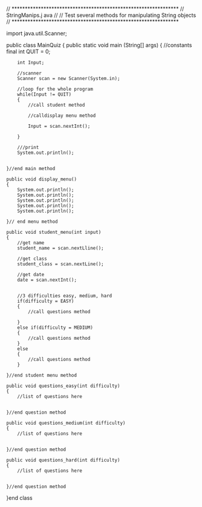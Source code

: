 // ***************************************************************
// StringManips.j ava
//
// Test several methods for manipulating String objects
// ***************************************************************

import java.util.Scanner;


public class MainQuiz
{
	public static void main (String[] args)
	{
		//constants
		final int QUIT = 0;

		int Input;

		//scanner
		Scanner scan = new Scanner(System.in);

		//loop for the whole program
		while(Input != QUIT)
		{
			//call student method

			//calldisplay menu method

			Input = scan.nextInt();

		}

		///print
		System.out.println();


	}//end main method

	public void display_menu()
	{
		System.out.println();
		System.out.println();
		System.out.println();
		System.out.println();
		System.out.println();

	}// end menu method

	public void student_menu(int input)
	{
		//get name
		student_name = scan.nextLline();

		//get class
		student_class = scan.nextLine();

		//get date
		date = scan.nextInt();


		//3 difficulties easy, medium, hard
		if(difficulty = EASY)
		{
		 	//call questions method

		}
		else if(difficulty = MEDIUM)
		{
			//call questions method
		}
		else
		{
			//call questions method
		}

	}//end student menu method

	public void questions_easy(int difficulty)
	{
		//list of questions here


	}//end question method

	public void questions_medium(int difficulty)
	{
		//list of questions here


	}//end question method

	public void questions_hard(int difficulty)
	{
		//list of questions here


	}//end question method

}end class
